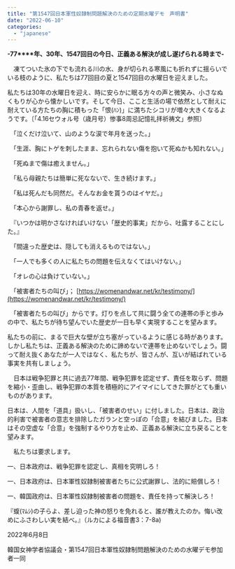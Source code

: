 ```yaml
---
title: "第1547回日本軍性奴隷制問題解決のための定期水曜デモ　声明書"
date: "2022-06-10"
categories: 
  - "japanese"
---
```


**\-77****年、30年、1547回目の今日、正義ある解決が成し遂げられる時まで-**

　凍てついた氷の下でも流れる川の水、身が切られる寒風にも折れずに揺らいでいる枝のように、私たちは77回目の夏と1547回目の水曜日を迎えました。

私たちは30年の水曜日を迎え、時に安らかに眠る方々の声と微笑み、小さなぬくもりが心から懐かしいです。そして今日、ここと生活の場で依然として耐えに耐えている方たちの胸に積もった「恨(ﾊﾝ)」に満ちたシコリが増々大きくなるようです。〔「4.16セウォル号（歳月号）惨事8周忌記憶礼拝祈祷文」参照〕

　「泣くだけ泣いて、山のような涙で年月を送った。」

　「生涯、胸にトゲを刺したまま、忘れられない傷を抱いて死ぬかも知れない。」

　「死ぬまで傷は癒えません。」

　「私ら母親たちは簡単に死なないで、生き続けます。」

　「私は死んだも同然だ。そんなお金を貰うのはイヤだ。」

　「本心から謝罪し、私の青春を返せ。」

　『いつかは明かさなければいけない「歴史的事実」だから、吐露することにした。』

　「間違った歴史は、隠しても消えるものではない。」

　「一人でも多くの人に私たちの問題を伝えなくてはいけない。」

　「オレの心は負けていない。」

　「被害者たちの叫び」； [https://womenandwar.net/kr/testimony/](https://womenandwar.net/kr/testimony/)

　「被害者たちの叫び」からです。灯りを点して共に闘う全ての連帯の手と歩みの中で、私たちが待ち望んでいた歴史が一日も早く実現することを望みます。

私たちの前に、まるで巨大な壁が立ち塞がっているように感じる時があります。しかし私たちは、正義ある解決のために諦めないで連帯を止めないでしょう。闘って耐え抜くあなたが一人ではなく、私たちが、皆さんが、互いが結ばれている事実を共有しましょう。

　日本は戦争犯罪と共に過去77年間、戦争犯罪を認定せず、責任を取らず、問題を縮小・歪曲し、戦争犯罪の本質を積極的にアイマイにしてきた罪がとても重いものがあります。

日本は、人間を「道具」扱いし、「被害者のせい」に付しました。日本は、政治的利害で被害者の意志を排除したガランと空っぽの「合意」を結びました。日本はその空虚な「合意」を強制するやり方を止め、正義ある解決に立ち戻ることを望みます。

　私たちは要求します。

一、日本政府は、戦争犯罪を認定し、真相を究明しろ！

一、日本政府は、日本軍性奴隷制被害者たちに公式謝罪し、法的に賠償しろ！

一、韓国政府は、日本軍性奴隷制被害者の問題を、責任を持って解決しろ！

『蝮(ﾏﾑｼ)の子らよ、差し迫った神の怒りを免れると、誰が教えたのか。悔い改めにふさわしい実を結べ。』（ルカによる福音書3：7-8a)

2022年6月8日

韓国女神学者協議会・第1547回日本軍性奴隷制問題解決のための水曜デモ参加者一同
